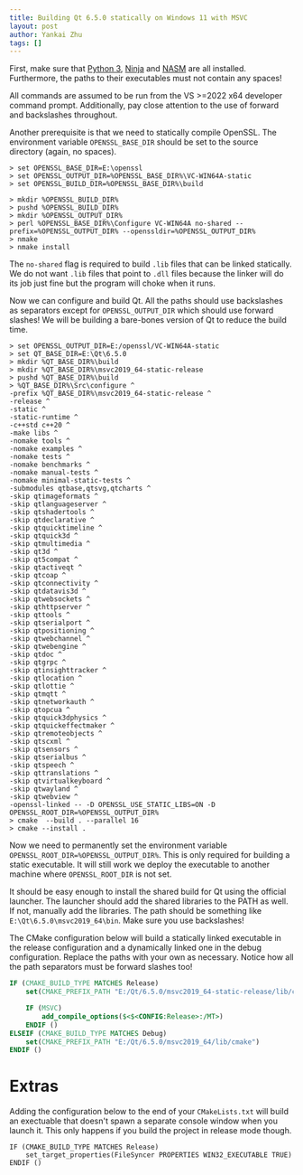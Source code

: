 ```yaml
---
title: Building Qt 6.5.0 statically on Windows 11 with MSVC
layout: post
author: Yankai Zhu
tags: []
---
```


First, make sure that [Python 3](https://www.python.org/downloads/), [Ninja](https://ninja-build.org/) and [NASM](https://nasm.us/) are all installed. Furthermore, the paths to their executables must not contain any spaces!

All commands are assumed to be run from the VS >=2022 x64 developer command prompt. Additionally, pay close attention to the use of forward and backslashes throughout.

Another prerequisite is that we need to statically compile OpenSSL. The environment variable `OPENSSL_BASE_DIR` should be set to the source directory (again, no spaces).

```
> set OPENSSL_BASE_DIR=E:\openssl
> set OPENSSL_OUTPUT_DIR=%OPENSSL_BASE_DIR%\VC-WIN64A-static
> set OPENSSL_BUILD_DIR=%OPENSSL_BASE_DIR%\build

> mkdir %OPENSSL_BUILD_DIR%
> pushd %OPENSSL_BUILD_DIR%
> mkdir %OPENSSL_OUTPUT_DIR%
> perl %OPENSSL_BASE_DIR%\Configure VC-WIN64A no-shared --prefix=%OPENSSL_OUTPUT_DIR% --openssldir=%OPENSSL_OUTPUT_DIR%
> nmake
> nmake install
```

The `no-shared` flag is required to build `.lib` files that can be linked statically. We do not want `.lib` files that point to `.dll` files because the linker will do its job just fine but the program will choke when it runs.

Now we can configure and build Qt. All the paths should use backslashes as separators except for `OPENSSL_OUTPUT_DIR` which should use forward slashes! We will be building a bare-bones version of Qt to reduce the build time.

```
> set OPENSSL_OUTPUT_DIR=E:/openssl/VC-WIN64A-static
> set QT_BASE_DIR=E:\Qt\6.5.0
> mkdir %QT_BASE_DIR%\build
> mkdir %QT_BASE_DIR%\msvc2019_64-static-release
> pushd %QT_BASE_DIR%\build
> %QT_BASE_DIR%\Src\configure ^
-prefix %QT_BASE_DIR%\msvc2019_64-static-release ^
-release ^
-static ^
-static-runtime ^
-c++std c++20 ^
-make libs ^
-nomake tools ^
-nomake examples ^
-nomake tests ^
-nomake benchmarks ^
-nomake manual-tests ^
-nomake minimal-static-tests ^
-submodules qtbase,qtsvg,qtcharts ^
-skip qtimageformats ^
-skip qtlanguageserver ^
-skip qtshadertools ^
-skip qtdeclarative ^
-skip qtquicktimeline ^
-skip qtquick3d ^
-skip qtmultimedia ^
-skip qt3d ^
-skip qt5compat ^
-skip qtactiveqt ^
-skip qtcoap ^
-skip qtconnectivity ^
-skip qtdatavis3d ^
-skip qtwebsockets ^
-skip qthttpserver ^
-skip qttools ^
-skip qtserialport ^
-skip qtpositioning ^
-skip qtwebchannel ^
-skip qtwebengine ^
-skip qtdoc ^
-skip qtgrpc ^
-skip qtinsighttracker ^
-skip qtlocation ^
-skip qtlottie ^
-skip qtmqtt ^
-skip qtnetworkauth ^
-skip qtopcua ^
-skip qtquick3dphysics ^
-skip qtquickeffectmaker ^
-skip qtremoteobjects ^
-skip qtscxml ^
-skip qtsensors ^
-skip qtserialbus ^
-skip qtspeech ^
-skip qttranslations ^
-skip qtvirtualkeyboard ^
-skip qtwayland ^
-skip qtwebview ^
-openssl-linked -- -D OPENSSL_USE_STATIC_LIBS=ON -D OPENSSL_ROOT_DIR=%OPENSSL_OUTPUT_DIR%
> cmake  --build . --parallel 16
> cmake --install .
```

Now we need to permanently set the environment variable `OPENSSL_ROOT_DIR=%OPENSSL_OUTPUT_DIR%`. This is only required for building a static executable. It will still work we deploy the executable to another machine where `OPENSSL_ROOT_DIR` is not set.

It should be easy enough to install the shared build for Qt using the official launcher. The launcher should add the shared libraries to the PATH as well. If not, manually add the libraries. The path should be something like `E:\Qt\6.5.0\msvc2019_64\bin`. Make sure you use backslashes!

The CMake configuration below will build a statically linked executable in the release configuration and a dynamically linked one in the debug configuration. Replace the paths with your own as necessary. Notice how all the path separators must be forward slashes too!

```cmake
IF (CMAKE_BUILD_TYPE MATCHES Release)
    set(CMAKE_PREFIX_PATH "E:/Qt/6.5.0/msvc2019_64-static-release/lib/cmake")

    IF (MSVC)
        add_compile_options($<$<CONFIG:Release>:/MT>)
    ENDIF ()
ELSEIF (CMAKE_BUILD_TYPE MATCHES Debug)
    set(CMAKE_PREFIX_PATH "E:/Qt/6.5.0/msvc2019_64/lib/cmake")
ENDIF ()
```

# Extras

Adding the configuration below to the end of your `CMakeLists.txt` will build an exectuable that doesn't spawn a separate console window when you launch it. This only happens if you build the project in release mode though.

```
IF (CMAKE_BUILD_TYPE MATCHES Release)
    set_target_properties(FileSyncer PROPERTIES WIN32_EXECUTABLE TRUE)
ENDIF ()
```
